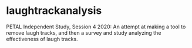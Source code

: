# laughtrackanalysis
PETAL Independent Study, Session 4 2020: An attempt at making a tool to remove laugh tracks, and then a survey and study analyzing the effectiveness of laugh tracks.
